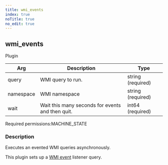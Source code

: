 ```yaml
---
title: wmi_events
index: true
noTitle: true
no_edit: true
---
```




<div class="vql_item"></div>


## wmi_events
<span class='vql_type label label-warning pull-right page-header'>Plugin</span>



<div class="vqlargs"></div>

Arg | Description | Type
----|-------------|-----
query|WMI query to run.|string (required)
namespace|WMI namespace|string (required)
wait|Wait this many seconds for events and then quit.|int64 (required)

<span class="permission_list vql_type">Required permissions:</span><span class="permission_list linkcolour label label-important">MACHINE_STATE</span>

### Description

Executes an evented WMI queries asynchronously.

This plugin sets up a [WMI event](https://docs.microsoft.com/en-us/windows/desktop/wmisdk/receiving-a-wmi-event) listener query.


